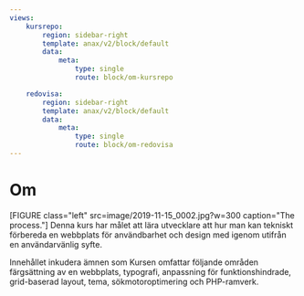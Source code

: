 ```yaml
---
views:
    kursrepo:
        region: sidebar-right
        template: anax/v2/block/default
        data:
            meta:
                type: single
                route: block/om-kursrepo

    redovisa:
        region: sidebar-right
        template: anax/v2/block/default
        data:
            meta:
                type: single
                route: block/om-redovisa
---
```

Om
=========================
[FIGURE class="left" src=image/2019-11-15_0002.jpg?w=300 caption="The process."]
Denna kurs har målet att lära utvecklare att hur man kan tekniskt förbereda en webbplats för användbarhet och design med igenom utifrån en användarvänlig syfte.

Innehållet inkudera ämnen som Kursen omfattar följande områden färgsättning av en webbplats, typografi, anpassning för funktionshindrade, grid-baserad layout, tema, sökmotoroptimering och PHP-ramverk.
